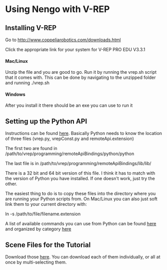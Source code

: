 # Using Nengo with V-REP

## Installing V-REP

Go to http://www.coppeliarobotics.com/downloads.html

Click the appropriate link for your system for V-REP PRO EDU V3.3.1

#### Mac/Linux

Unzip the file and you are good to go. Run it by running the vrep.sh script that it comes with. This can be done by navigating to the unzipped folder and running ./vrep.sh

#### Windows

After you install it there should be an exe you can use to run it

## Setting up the Python API

Instructions can be found [here](http://www.coppeliarobotics.com/helpFiles/en/remoteApiClientSide.htm).
Basically Python needs to know the location of three files (vrep.py, vrepConst.py and remoteApi.extension)

The first two are found in /path/to/vrep/programming/remoteApiBindings/python/python

The last file is in /path/to/vrep/programming/remoteApiBindings/lib/lib/

There is a 32 bit and 64 bit version of this file. I think it has to match with the version of Python you have installed. If one doesn't work, just try the other.

The easiest thing to do is to copy these files into the directory where you are running your Python scripts from. On Mac/Linux you can also just soft link them to your current directory with:

ln -s /path/to/file/filename.extension

A list of available commands you can use from Python can be found [here](http://www.coppeliarobotics.com/helpFiles/en/remoteApiFunctionsPython.htm) and organized by category [here](http://www.coppeliarobotics.com/helpFiles/en/remoteApiFunctionListCategory.htm)

## Scene Files for the Tutorial

Download those [here](https://www.dropbox.com/sh/d5uhpu0inp1p4jo/AABFN2Eo3cIHfF6F5I3p3_Pza?dl=0). You can download each of them individually, or all at once by multi-selecting them.
